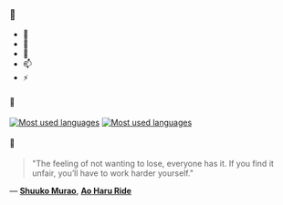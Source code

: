 ### 👋

- 🔭
- 🌱
- 💬
- 📫
- ⚡

#### 🧏

[![Most used languages](https://github-readme-stats-aynah.vercel.app/api/top-langs/?username=aynh&theme=solarized-dark&langs_count=6&layout=compact&hide_title=true)](https://github.com/anuraghazra/github-readme-stats#gh-dark-mode-only)
[![Most used languages](https://github-readme-stats-aynah.vercel.app/api/top-langs/?username=aynh&theme=solarized-light&langs_count=6&layout=compact&hide_title=true)](https://github.com/anuraghazra/github-readme-stats#gh-light-mode-only)

#### 💬

> "The feeling of not wanting to lose, everyone has it. If you find it unfair, you’ll have to work harder yourself."

&mdash; [**Shuuko Murao**](https://myanimelist.net/character.php?q=Shuuko%20Murao&cat=character), [**Ao Haru Ride**](https://myanimelist.net/search/all?q=Ao%20Haru%20Ride&cat=all)
